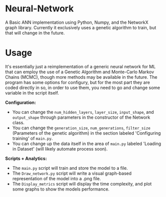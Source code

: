 # Neural-Network
A Basic ANN implementation using Python, Numpy, and the NetworkX graph library. Currently it exclusively uses a genetic algorithm to train, but that will change in the future.

# Usage
It's essentially just a reimplementation of a generic neural network for ML that can employ the use of a Genetic Algorithm and Monte-Carlo Markov Chains (MCMC), though more methods may be available in the future.
The program has some options for configury, but for the most part they are coded directly in so, in order to use them, you need to go and change some variable in the script itself.

<b>Configuration:</b>
<ul>
  <li>You can change the <code>num_hidden_layers</code>, <code>layer_size</code>, <code>input_shape</code>, and <code>output_shape</code> through parameters in the constructor of the Network class.</li>
  <li>You can change the <code>generation_size</code>, <code>num_generations</code>, <code>filter_size</code> (Parameters of the genetic algorithm) in the section labeled 'Configuring training' of <code>main.py</code>.</li>
  <li>You can change up the data itself in the area of <code>main.py</code> labeled 'Loading in Dataset' (will likely automate process soon).</li>
</ul>

<b>Scripts + Analytics:</b>
<ul>
  <li>The <code>main.py</code> script will train and store the model to a file.</li>
  <li>The <code>Draw_network.py</code> script will write a visual graph-based representation of the model into a .png file.</li>
  <li>The <code>Display_metrics</code> script will display the time complexity, and plot some graphs to show the models performance.</li>
</ul>
